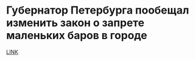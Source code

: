# Губернатор Петербурга пообещал изменить закон о запрете маленьких баров в городе



[LINK](https://varlamov.ru/3979026.html)